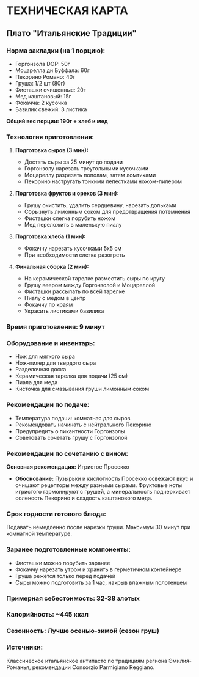# ТЕХНИЧЕСКАЯ КАРТА

## Плато "Итальянские Традиции"

### Норма закладки (на 1 порцию):
- Горгонзола DOP: 50г
- Моцарелла ди Буффала: 60г
- Пекорино Романо: 40г
- Груша: 1/2 шт (80г)
- Фисташки очищенные: 20г
- Мед каштановый: 15г
- Фокачча: 2 кусочка
- Базилик свежий: 3 листика

**Общий вес порции: 190г + хлеб и мед**

### Технология приготовления:

1. **Подготовка сыров (3 мин):**
   - Достать сыры за 25 минут до подачи
   - Горгонзолу нарезать треугольными кусочками
   - Моцареллу разрезать пополам, затем ломтиками
   - Пекорино настругать тонкими лепестками ножом-пилером

2. **Подготовка фруктов и орехов (3 мин):**
   - Грушу очистить, удалить сердцевину, нарезать дольками
   - Сбрызнуть лимонным соком для предотвращения потемнения
   - Фисташки слегка порубить ножом
   - Мед переложить в маленькую пиалу

3. **Подготовка хлеба (1 мин):**
   - Фокаччу нарезать кусочками 5х5 см
   - При необходимости слегка разогреть

4. **Финальная сборка (2 мин):**
   - На керамической тарелке разместить сыры по кругу
   - Грушу веером между Горгонзолой и Моцареллой
   - Фисташки рассыпать по всей тарелке
   - Пиалу с медом в центр
   - Фокаччу по краям
   - Украсить листиками базилика

### Время приготовления: 9 минут

### Оборудование и инвентарь:
- Нож для мягкого сыра
- Нож-пилер для твердого сыра
- Разделочная доска
- Керамическая тарелка для подачи (25 см)
- Пиала для меда
- Кисточка для смазывания груши лимонным соком

### Рекомендации по подаче:
- Температура подачи: комнатная для сыров
- Рекомендовать начинать с нейтрального Пекорино
- Предупредить о пикантности Горгонзолы
- Советовать сочетать грушу с Горгонзолой

### Рекомендации по сочетанию с вином:
**Основная рекомендация:** Игристое Просекко
- **Обоснование:** Пузырьки и кислотность Просекко освежают вкус и очищают рецепторы между разными сырами. Фруктовые ноты игристого гармонируют с грушей, а минеральность подчеркивает соленость Пекорино и сладость каштанового меда.

### Срок годности готового блюда: 
Подавать немедленно после нарезки груши. Максимум 30 минут при комнатной температуре.

### Заранее подготовленные компоненты:
- Фисташки можно порубить заранее
- Фокаччу нарезать утром и хранить в герметичном контейнере
- Груша режется только перед подачей
- Сыры можно подготовить за 1 час, накрыв влажным полотенцем

### Примерная себестоимость: 32-38 злотых
### Калорийность: ~445 ккал
### Сезонность: Лучше осенью-зимой (сезон груш)

### Источники:
Классическое итальянское антипасто по традициям региона Эмилия-Романья, рекомендации Consorzio Parmigiano Reggiano.
